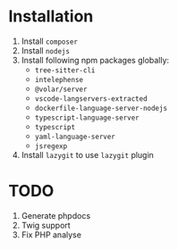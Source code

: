 # Installation

1. Install `composer`
2. Install `nodejs`
3. Install following npm packages globally:
    * `tree-sitter-cli`
    * `intelephense`
    * `@volar/server`
    * `vscode-langservers-extracted`
    * `dockerfile-language-server-nodejs`
    * `typescript-language-server`
    * `typescript`
    * `yaml-language-server`
    * `jsregexp`
4. Install `lazygit` to use `lazygit` plugin

# TODO

1. Generate phpdocs
2. Twig support
3. Fix PHP analyse
